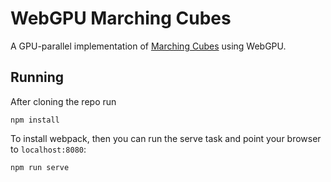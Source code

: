 # WebGPU Marching Cubes

A GPU-parallel implementation of [Marching Cubes](https://en.wikipedia.org/wiki/Marching_cubes) using WebGPU.

## Running

After cloning the repo run

```
npm install
```

To install webpack, then you can run the serve task and point your browser to `localhost:8080`:

```
npm run serve
```

